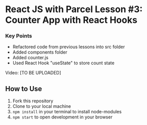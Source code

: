 # React JS with Parcel Lesson #3: Counter App with React Hooks

### Key Points
* Refactored code from previous lessons into src folder
* Added components folder
* Added counter.js
* Used React Hook "useState" to store count state

<p>Video: [TO BE UPLOADED]</p>
  
## How to Use
1. Fork this repository
2. Clone to your local machine
3. `npm install` in your terminal to install node-modules
4. `npm start` to open development in your browser
